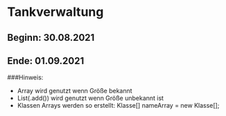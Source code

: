 ﻿# Tankverwaltung
## Beginn: 30.08.2021
## Ende: 01.09.2021

###Hinweis:
- Array wird genutzt wenn Größe bekannt
- List(.add()) wird genutzt wenn Größe unbekannt ist
- Klassen Arrays werden so erstellt: Klasse[] nameArray = new Klasse[];